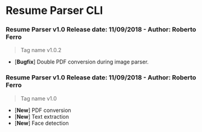 # Resume Parser CLI

### Resume Parser v1.0 Release date: 11/09/2018 - Author: Roberto Ferro
> Tag name v1.0.2
* [__Bugfix__] Double PDF conversion during image parser.

### Resume Parser v1.0 Release date: 11/09/2018 - Author: Roberto Ferro
> Tag name v1.0
* [__New__] PDF conversion
* [__New__] Text extraction
* [__New__] Face detection 
